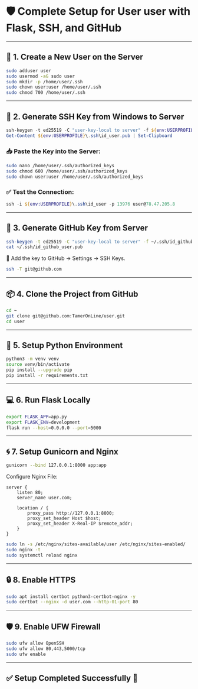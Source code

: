 
# 🛡️ Complete Setup for User user with Flask, SSH, and GitHub

---

## 🧱 1. Create a New User on the Server

```bash
sudo adduser user
sudo usermod -aG sudo user
sudo mkdir -p /home/user/.ssh
sudo chown user:user /home/user/.ssh
sudo chmod 700 /home/user/.ssh
```

---

## 🔐 2. Generate SSH Key from Windows to Server

```powershell
ssh-keygen -t ed25519 -C "user-key-local to server" -f ${env:USERPROFILE}\.ssh\id_user
Get-Content ${env:USERPROFILE}\.ssh\id_user.pub | Set-Clipboard
```

### 📥 Paste the Key into the Server:

```bash
sudo nano /home/user/.ssh/authorized_keys
sudo chmod 600 /home/user/.ssh/authorized_keys
sudo chown user:user /home/user/.ssh/authorized_keys
```

### ✅ Test the Connection:

```powershell
ssh -i ${env:USERPROFILE}\.ssh\id_user -p 13976 user@78.47.205.8
```

---

## 🔗 3. Generate GitHub Key from Server

```bash
ssh-keygen -t ed25519 -C "user-key-local to server" -f ~/.ssh/id_github_user
cat ~/.ssh/id_github_user.pub
```

📌 Add the key to GitHub → Settings → SSH Keys.

```bash
ssh -T git@github.com
```

---

## 📦 4. Clone the Project from GitHub

```bash
cd ~
git clone git@github.com:TamerOnLine/user.git
cd user
```

---

## 🐍 5. Setup Python Environment

```bash
python3 -m venv venv
source venv/bin/activate
pip install --upgrade pip
pip install -r requirements.txt
```

---

## 💻 6. Run Flask Locally

```bash
export FLASK_APP=app.py
export FLASK_ENV=development
flask run --host=0.0.0.0 --port=5000
```

---

## 🌀 7. Setup Gunicorn and Nginx

```bash
gunicorn --bind 127.0.0.1:8000 app:app
```

Configure Nginx File:

```nginx
server {
    listen 80;
    server_name user.com;

    location / {
        proxy_pass http://127.0.0.1:8000;
        proxy_set_header Host $host;
        proxy_set_header X-Real-IP $remote_addr;
    }
}
```

```bash
sudo ln -s /etc/nginx/sites-available/user /etc/nginx/sites-enabled/
sudo nginx -t
sudo systemctl reload nginx
```

---

## 🔒 8. Enable HTTPS

```bash
sudo apt install certbot python3-certbot-nginx -y
sudo certbot --nginx -d user.com --http-01-port 80
```

---

## 🛡️ 9. Enable UFW Firewall

```bash
sudo ufw allow OpenSSH
sudo ufw allow 80,443,5000/tcp
sudo ufw enable
```

---

## ✅ Setup Completed Successfully 🎉

